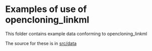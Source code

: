 # Examples of use of opencloning_linkml

This folder contains example data conforming to opencloning_linkml

The source for these is in [src/data](../src/data/examples)
